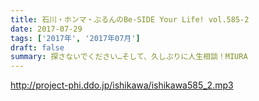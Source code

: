 ```yaml
---
title: 石川・ホンマ・ぶるんのBe-SIDE Your Life! vol.585-2
date: 2017-07-29
tags: ['2017年', '2017年07月']
draft: false
summary: 探さないでください…そして、久しぶりに人生相談！MIURA
---
```


http://project-phi.ddo.jp/ishikawa/ishikawa585_2.mp3
